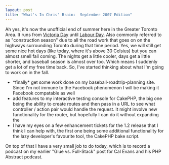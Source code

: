 ```yaml
--- 
layout: post
title: "What's In Chris' Brain:  September 2007 Edition"
---
```

<p>Ah yes, it's now the unofficial end of summer here in the Greater Toronto Area.  It runs from <a href="http://en.wikipedia.org/wiki/Victoria_Day">Victoria Day</a> until <a href="http://en.wikipedia.org/wiki/Labour_day#Labour_Day_in_Canada">Labour Day</a>.  Also commonly referred to as "construction season" due to all the road work that goes on on the highways surrounding Toronto during that time period.  Yes, we will still get some nice hot days (like today, where it's above 30 Celsius) but you can almost smell fall coming.  The nights get a little cooler, days get a little shorter, and baseball season is almost over too.  Which means I suddenly get a lot of my free time back. So, I've started thinking about what I'm going to work on in the fall.</p>
<p>
<ul>
<li>*finally* get some work done on my baseball-roadtrip-planning site.  Since I'm not immune to the Facebook phenomenon I will be making it Facebook compatable as well</li>
<li>add features to my interactive testing console for CakePHP, the big one being the ability to create routes and then pass in a URL to see what controller / action pair would handle the request.  It might involve new functionality for the router, but hopefully I can do it without expanding the </li>
<li>I have my eyes on a few enhancement tickets for the 1.2 release that I think I can help with, the first one being some additional functionality for the lazy developer's favourite tool, the CakePHP bake script.</li>
</ul>
</p>
<p>
On top of that I have a very small job to do today, which is to record a podcast on my earlier "Glue vs. Full-Stack" post for Cal Evans and his <a hre="http://devzone.zend.com/tag/PHP_Abstract">PHP Abstract podcast</a>.</p>
